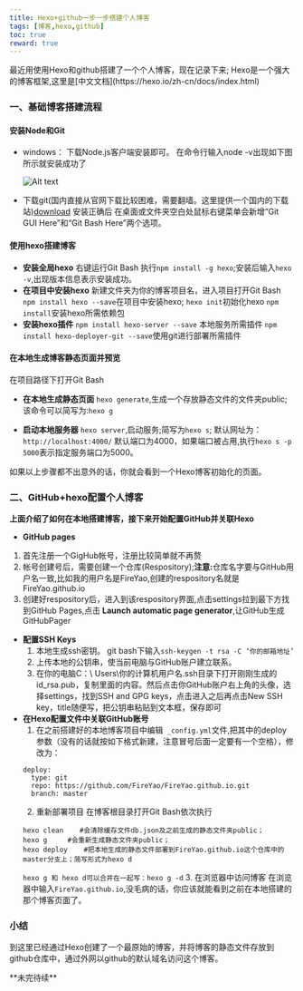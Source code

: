 ```yaml
---
title: Hexo+github一步一步搭建个人博客
tags: [博客,hexo,github]
toc: true
reward: true
---
```


<p>最近用使用Hexo和github搭建了一个个人博客，现在记录下来;
Hexo是一个强大的博客框架,这里是[中文文档](https://hexo.io/zh-cn/docs/index.html)</p>

### **一、基础博客搭建流程**
#### 安装Node和Git
  - windows：
    下载Node.js客户端安装即可。
    在命令行输入node -v出现如下图所示就安装成功了

    ![Alt   text](http://oqnan33k8.bkt.clouddn.com/myblog_img/hexo_github_blog/node.png)
<!-- more -->
  - 下载git(国内直接从官网下载比较困难，需要翻墙。这里提供一个国内的下载站)[download](https://github.com/waylau/git-for-win)
  安装正确后 在桌面或文件夹空白处鼠标右键菜单会新增“Git GUI Here”和“Git Bash Here”两个选项。

#### 使用hexo搭建博客
 - **安装全局hexo**
   右键运行Git Bash 执行`npm install -g hexo`;安装后输入`hexo -v`,出现版本信息表示安装成功。
 - **在项目中安装hexo**
    新建文件夹为你的博客项目名，进入项目打开Git Bash
    `npm install hexo --save`在项目中安装hexo;
    `hexo init`初始化hexo
    `npm install`安装hexo所需依赖包
 - **安装hexo插件**
    `npm install hexo-server --save` 本地服务所需插件
    `npm install hexo-deployer-git --save`使用git进行部署所需插件
#### 在本地生成博客静态页面并预览
在项目路径下打开Git Bash
 - **在本地生成静态页面**
  `hexo generate`,生成一个存放静态文件的文件夹public;该命令可以简写为:`hexo g`

- **启动本地服务器**
  `hexo server`,启动服务;简写为`hexo s`;
  默认网址为：`http://localhost:4000/`
  默认端口为4000，如果端口被占用,执行`hexo s -p 5000`表示指定服务端口为5000。

如果以上步骤都不出意外的话，你就会看到一个Hexo博客初始化的页面。

### **二、GitHub+hexo配置个人博客**
 **上面介绍了如何在本地搭建博客，接下来开始配置GitHub并关联Hexo**
 - **GitHub pages**
1. 首先注册一个GigHub帐号，注册比较简单就不再赘
2. 帐号创建号后，需要创建一个仓库(Respository);**注意:**</b>仓库名字要与GitHub用户名一致,比如我的用户名是FireYao,创建的respository名就是FireYao.github.io
3. 创建好respository后，进入到该respository界面,点击settings拉到最下方找到GitHub Pages,点击 **Launch automatic page generator**,让GitHub生成GitHubPager
- **配置SSH Keys**
  1. 本地生成ssh密钥。
  git bash下输入`ssh-keygen -t rsa -C ‘你的邮箱地址’`
  2. 上传本地的公钥串，使当前电脑与GitHub账户建立联系。
  3. 在你的电脑C：\ Users\你的计算机用户名.ssh目录下打开刚刚生成的id_rsa.pub，复制里面的内容。然后点击你GitHub账户右上角的头像，选择settings，找到SSH and GPG keys，点击进入之后再点击New SSH key，title随便写，把公钥串粘贴到文本框，保存即可
- **在Hexo配置文件中关联GitHub账号**
  1. 在之前搭建好的本地博客项目中编辑` _config.yml`文件,把其中的deploy参数（没有的话就按如下格式新建，注意冒号后面一定要有一个空格），修改为：
  ```code
  deploy:
  	type: git
  	repo: https://github.com/FireYao/FireYao.github.io.git
  	branch: master
  ```
  2. 重新部署项目
    在博客根目录打开Git Bash依次执行
    ```code
    hexo clean    #会清除缓存文件db.json及之前生成的静态文件夹public；
    hexo g     #会重新生成静态文件夹public；
    hexo deploy    #把本地生成的静态文件部署到FireYao.github.io这个仓库中的master分支上；简写形式为hexo d
    ```
    `hexo g 和 hexo d可以合并在一起写：hexo g -d`
  3. 在浏览器中访问博客
     在浏览器中输入`FireYao.github.io`,没毛病的话，你应该就能看到之前在本地搭建的那个博客页面了。
### 小结    
<p>
  到这里已经通过Hexo创建了一个最原始的博客，并将博客的静态文件存放到github仓库中，通过外网以github的默认域名访问这个博客。
</p>
**未完待续**

